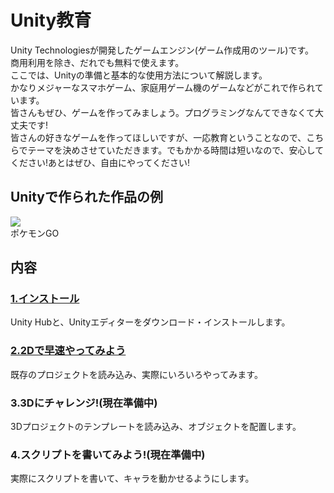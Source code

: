 # Unity教育
Unity Technologiesが開発したゲームエンジン(ゲーム作成用のツール)です。  
商用利用を除き、だれでも無料で使えます。  
ここでは、Unityの準備と基本的な使用方法について解説します。  
かなりメジャーなスマホゲーム、家庭用ゲーム機のゲームなどがこれで作られています。  
皆さんもぜひ、ゲームを作ってみましょう。プログラミングなんてできなくて大丈夫です!  
皆さんの好きなゲームを作ってほしいですが、一応教育ということなので、こちらでテーマを決めさせていただきます。でもかかる時間は短いなので、安心してください!あとはぜひ、自由にやってください!

## Unityで作られた作品の例
[![](https://www.pokemongo.jp/PostImages/2181baff023b84585067d4b08e1faf1f46639b78.png)](https://www.pokemongo.jp/)  
ポケモンGO

## 内容
### [1.インストール](https://github.com/kg-suken/WelcomeKit/tree/main/Unity/1-install)  
Unity Hubと、Unityエディターをダウンロード・インストールします。
### [2.2Dで早速やってみよう](https://github.com/kg-suken/WelcomeKit/tree/main/Unity/2-LetsTry)
既存のプロジェクトを読み込み、実際にいろいろやってみます。
### 3.3Dにチャレンジ!(現在準備中)
3Dプロジェクトのテンプレートを読み込み、オブジェクトを配置します。
### 4.スクリプトを書いてみよう!(現在準備中)
実際にスクリプトを書いて、キャラを動かせるようにします。
